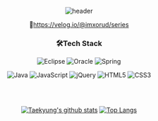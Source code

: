 <div align="center">
 
![header](https://capsule-render.vercel.app/api?type=waving&color=FADCDA&height=300&section=header&text=I'm%20Taekyung&fontSize=90&fontColor=3B3838&)
 


🔗https://velog.io/@imxorud/series



<h3 align="center">🛠️Tech Stack</h3>


 
 ![Eclipse](https://img.shields.io/badge/Eclipse-FE7A16.svg?style=for-the-badge&logo=Eclipse&logoColor=white)  ![Oracle](https://img.shields.io/badge/Oracle-F80000?style=for-the-badge&logo=oracle&logoColor=white) ![Spring](https://img.shields.io/badge/spring-%236DB33F.svg?style=for-the-badge&logo=spring&logoColor=white)
 
 ![Java](https://img.shields.io/badge/java-%23ED8B00.svg?style=for-the-badge&logo=java&logoColor=white)
 ![JavaScript](https://img.shields.io/badge/javascript-%23323330.svg?style=for-the-badge&logo=javascript&logoColor=%23F7DF1E) ![jQuery](https://img.shields.io/badge/jquery-%230769AD.svg?style=for-the-badge&logo=jquery&logoColor=white) ![HTML5](https://img.shields.io/badge/html5-%23E34F26.svg?style=for-the-badge&logo=html5&logoColor=white) ![CSS3](https://img.shields.io/badge/css3-%231572B6.svg?style=for-the-badge&logo=css3&logoColor=white)
  
<br><br>

[![Taekyung's github stats](https://github-readme-stats.vercel.app/api?username=taekyungna&count_private=true&custom_title=Taekyung's&nbsp;github&nbsp;🎀&border_color=f7cac9&title_color=F2A6A4&text_color=777)](https://github.com/anuraghazra/github-readme-stats) [![Top Langs](https://github-readme-stats.vercel.app/api/top-langs/?username=taekyungna&layout=compact&custom_title=My&nbsp;Language&nbsp;&bg_color=FBE2E1&border_color=FBE2E1&title_color=777&text_color=777)](https://github.com/anuraghazra/github-readme-stats)
</div>
